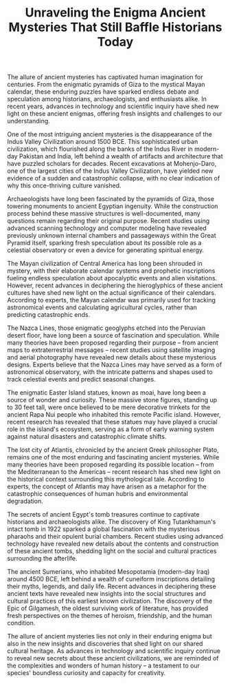 ﻿---
title: "Unraveling the Enigma Ancient Mysteries That Still Baffle Historians Today"
description: "Journey through time with fascinating historical insights, archaeological discoveries, and stories that shaped our world and continue to influence us today."
pubDate: 2025-07-01
category: "history"
tags: []
image: "/assets/blog-placeholder-1.svg"
---

The allure of ancient mysteries has captivated human imagination for centuries. From the enigmatic pyramids of Giza to the mystical Mayan calendar, these enduring puzzles have sparked endless debate and speculation among historians, archaeologists, and enthusiasts alike. In recent years, advances in technology and scientific inquiry have shed new light on these ancient enigmas, offering fresh insights and challenges to our understanding.

One of the most intriguing ancient mysteries is the disappearance of the Indus Valley Civilization around 1500 BCE. This sophisticated urban civilization, which flourished along the banks of the Indus River in modern-day Pakistan and India, left behind a wealth of artifacts and architecture that have puzzled scholars for decades. Recent excavations at Mohenjo-Daro, one of the largest cities of the Indus Valley Civilization, have yielded new evidence of a sudden and catastrophic collapse, with no clear indication of why this once-thriving culture vanished.

Archaeologists have long been fascinated by the pyramids of Giza, those towering monuments to ancient Egyptian ingenuity. While the construction process behind these massive structures is well-documented, many questions remain regarding their original purpose. Recent studies using advanced scanning technology and computer modeling have revealed previously unknown internal chambers and passageways within the Great Pyramid itself, sparking fresh speculation about its possible role as a celestial observatory or even a device for generating spiritual energy.

The Mayan civilization of Central America has long been shrouded in mystery, with their elaborate calendar systems and prophetic inscriptions fueling endless speculation about apocalyptic events and alien visitations. However, recent advances in deciphering the hieroglyphics of these ancient cultures have shed new light on the actual significance of their calendars. According to experts, the Mayan calendar was primarily used for tracking astronomical events and calculating agricultural cycles, rather than predicting catastrophic ends.

The Nazca Lines, those enigmatic geoglyphs etched into the Peruvian desert floor, have long been a source of fascination and speculation. While many theories have been proposed regarding their purpose – from ancient maps to extraterrestrial messages – recent studies using satellite imaging and aerial photography have revealed new details about these mysterious designs. Experts believe that the Nazca Lines may have served as a form of astronomical observatory, with the intricate patterns and shapes used to track celestial events and predict seasonal changes.

The enigmatic Easter Island statues, known as moai, have long been a source of wonder and curiosity. These massive stone figures, standing up to 30 feet tall, were once believed to be mere decorative trinkets for the ancient Rapa Nui people who inhabited this remote Pacific island. However, recent research has revealed that these statues may have played a crucial role in the island's ecosystem, serving as a form of early warning system against natural disasters and catastrophic climate shifts.

The lost city of Atlantis, chronicled by the ancient Greek philosopher Plato, remains one of the most enduring and fascinating ancient mysteries. While many theories have been proposed regarding its possible location – from the Mediterranean to the Americas – recent research has shed new light on the historical context surrounding this mythological tale. According to experts, the concept of Atlantis may have arisen as a metaphor for the catastrophic consequences of human hubris and environmental degradation.

The secrets of ancient Egypt's tomb treasures continue to captivate historians and archaeologists alike. The discovery of King Tutankhamun's intact tomb in 1922 sparked a global fascination with the mysterious pharaohs and their opulent burial chambers. Recent studies using advanced technology have revealed new details about the contents and construction of these ancient tombs, shedding light on the social and cultural practices surrounding the afterlife.

The ancient Sumerians, who inhabited Mesopotamia (modern-day Iraq) around 4500 BCE, left behind a wealth of cuneiform inscriptions detailing their myths, legends, and daily life. Recent advances in deciphering these ancient texts have revealed new insights into the social structures and cultural practices of this earliest known civilization. The discovery of the Epic of Gilgamesh, the oldest surviving work of literature, has provided fresh perspectives on the themes of heroism, friendship, and the human condition.

The allure of ancient mysteries lies not only in their enduring enigma but also in the new insights and discoveries that shed light on our shared cultural heritage. As advances in technology and scientific inquiry continue to reveal new secrets about these ancient civilizations, we are reminded of the complexities and wonders of human history – a testament to our species' boundless curiosity and capacity for creativity.
